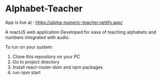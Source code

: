 # Alphabet-Teacher

App is live at : https://alpha-numeric-teacher.netlify.app/

A reactJS web application 
Developed for ease of teaching alphabets and numbers integrated with audio.

To run on your system: 
1. Clone this repository on your PC
2. Go to project directory
3. Install react-router-dom and npm packages
4. run npm start
